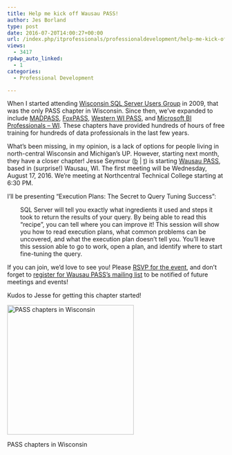 ```yaml
---
title: Help me kick off Wausau PASS!
author: Jes Borland
type: post
date: 2016-07-20T14:00:27+00:00
url: /index.php/itprofessionals/professionaldevelopment/help-me-kick-off-wausau-pass/
views:
  - 3417
rp4wp_auto_linked:
  - 1
categories:
  - Professional Development

---
```

When I started attending <a href="http://wisconsin.sqlpass.org/" target="_blank">Wisconsin SQL Server Users Group</a> in 2009, that was the only PASS chapter in Wisconsin. Since then, we&#8217;ve expanded to include <a href="http://madpass.org/" target="_blank">MADPASS</a>, <a href="http://fox.sqlpass.org/" target="_blank">FoxPASS</a>, <a href="http://westwisc.sqlpass.org/" target="_blank">Western WI PASS</a>, and <a href="http://wisconsinbi.sqlpass.org/" target="_blank">Microsoft BI Professionals &#8211; WI</a>. These chapters have provided hundreds of hours of free training for hundreds of data professionals in the last few years.

What&#8217;s been missing, in my opinion, is a lack of options for people living in north-central Wisconsin and Michigan&#8217;s UP. However, starting next month, they have a closer chapter! Jesse Seymour (<a href="http://www.jesseseymour.com/" target="_blank">b</a> | <a href="https://twitter.com/JesseBizInt" target="_blank">t</a>) is starting <a href="http://wausau.sqlpass.org/" target="_blank">Wausau PASS</a>, based in (surprise!) Wausau, WI. The first meeting will be Wednesday, August 17, 2016. We&#8217;re meeting at Northcentral Technical College starting at 6:30 PM.

I&#8217;ll be presenting &#8220;Execution Plans: The Secret to Query Tuning Success&#8221;:

<p style="padding-left: 30px">
  SQL Server will tell you exactly what ingredients it used and steps it took to return the results of your query. By being able to read this &#8220;recipe&#8221;, you can tell where you can improve it! This session will show you how to read execution plans, what common problems can be uncovered, and what the execution plan doesn&#8217;t tell you. You&#8217;ll leave this session able to go to work, open a plan, and identify where to start fine-tuning the query.
</p>

If you can join, we&#8217;d love to see you! Please <a href="https://www.eventbrite.com/e/wausaupass-august-meeting-tickets-25795334540" target="_blank">RSVP for the event</a>, and don&#8217;t forget to <a href="https://www.sqlpass.org/RegisterforSQLPASS.aspx?returnurl=https://wausau.sqlpass.org/Home.aspx" target="_blank">register for Wausau PASS&#8217;s mailing list</a> to be notified of future meetings and events!

Kudos to Jesse for getting this chapter started!

<div id="attachment_4632" style="width: 303px" class="wp-caption aligncenter">
  <a href="/wp-content/uploads/2016/07/WI-PASS.png"><img class="size-medium wp-image-4632" src="/wp-content/uploads/2016/07/WI-PASS-293x300.png" alt="PASS chapters in Wisconsin" width="293" height="300" srcset="/wp-content/uploads/2016/07/WI-PASS-293x300.png 293w, /wp-content/uploads/2016/07/WI-PASS.png 575w" sizes="(max-width: 293px) 100vw, 293px" /></a>
  
  <p class="wp-caption-text">
    PASS chapters in Wisconsin
  </p>
</div>